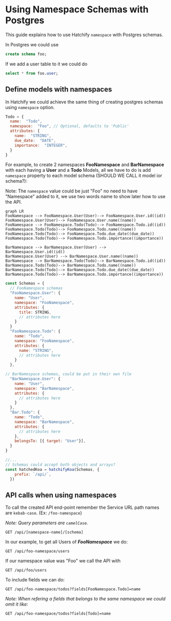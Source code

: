 # Using Namespace Schemas with Postgres

This guide explains how to use Hatchify `namespace` with Postgres schemas.

In Postgres we could use

```SQL
create schema foo;
```

If we add a user table to it we could do

```SQL
select * from foo.user;
```

## Define models with namespaces

In Hatchify we could achieve the same thing of creating postgres schemas using `namespace` option.


```javaScript
Todo = {
  name:  "Todo",
  namespace:  "Foo", // Optional, defaults to 'Public'
  attributes: {
    name:  "STRING",
    due_date:  "DATE",
    importance:  "INTEGER",
  }
}
```

For example, to create 2 namespaces **FooNamespace** and **BarNamespace** with each having a **User** and a **Todo** Models, all we have to do is add `namespace` property to each model schema (SHOULD WE CALL it model ior schema?):

Note: The `namespace` value could be just "Foo" no need to have "Namespace" added to it, we use two words name to show later how to use the API.

```mermaid
graph LR
FooNamespace --> FooNamespace.User(User)--> FooNamespace.User.id((id))
FooNamespace.User(User)--> FooNamespace.User.name((name))
FooNamespace --> FooNamespace.Todo(Todo)--> FooNamespace.Todo.id((id))
FooNamespace.Todo(Todo)--> FooNamespace.Todo.name((name))
FooNamespace.Todo(Todo)--> FooNamespace.Todo.due_date((due_date))
FooNamespace.Todo(Todo)--> FooNamespace.Todo.importance((importance))

BarNamespace --> BarNamespace.User(User) --> BarNamespace.User.id((id))
BarNamespace.User(User) --> BarNamespace.User.name((name))
BarNamespace --> BarNamespace.Todo(Todo)--> BarNamespace.Todo.id((id))
BarNamespace.Todo(Todo)--> BarNamespace.Todo.name((name))
BarNamespace.Todo(Todo)--> BarNamespace.Todo.due_date((due_date))
BarNamespace.Todo(Todo)--> BarNamespace.Todo.importance((importance))
```


```javaScript
const Schemas = {
  // FooNamespace schemas
  "FooNamespace.User": {
    name: "User",
    namespace: "FooNamespace",
    attributes: {
      title: STRING,
      // attributes here
    }
  }
  "FooNamespace.Todo": {
    name: "Todo",
    namespace: "FooNamespace",
    attributes: {
      name: "STRING",
      // attributes here
    }
  },

// BarNamespace schemas, could be put in their own file
  "BarNamespace.User": {
    name: "User",
    namespace: "BarNamespace",
    attributes: {
      // attributes here
    }
  },
  "Bar.Todo": {
    name: "Todo",
    namespace: "BarNamespace",
    attributes: {
      // attributes here
    },
    belongsTo: [{ target: "User"}],
  }
}

//...
// Schemas could accept both objects and arrays?
const hatchedKoa = hatchifyKoa(Schemas, {
    prefix: `/api/`,
  })
```

## API calls when using namespaces

To call the created API end-point remember the Service URL path names are `kebab-case`.  (Ex: `/foo-namespace`)

 _Note: Query parameters are `camelCase`._

```
GET /api/[namespace-name]/[schema]
```

In our example, to get all Users of ***FooNamespace*** we do:

```
GET /api/foo-namespace/users
```
If our namespace value was "Foo" we call the API with 

```
GET /api/foo/users
```

To include fields we can do:

```
GET /api/foo-namespace/todos?fields[FooNamespace.Todo]=name
```
_Note: When refering a fields that belongs to the same namespace we could omit it like:_
```
GET /api/foo-namespace/todos?fields[Todo]=name
```
